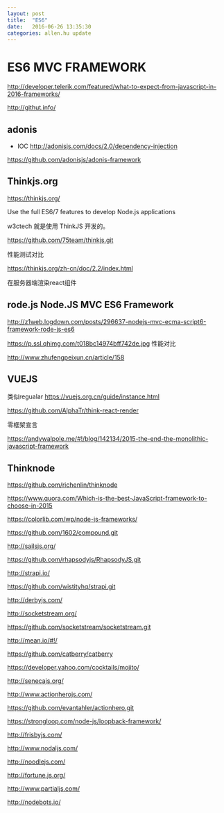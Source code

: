 ```yaml
---
layout: post
title:  "ES6"
date:   2016-06-26 13:35:30
categories: allen.hu update
---
```


#  ES6 MVC FRAMEWORK

http://developer.telerik.com/featured/what-to-expect-from-javascript-in-2016-frameworks/


http://githut.info/


## adonis

*  IOC
http://adonisjs.com/docs/2.0/dependency-injection

https://github.com/adonisjs/adonis-framework


## Thinkjs.org

https://thinkjs.org/

Use the full ES6/7 features to develop Node.js applications


w3ctech 就是使用 ThinkJS 开发的。


https://github.com/75team/thinkjs.git

性能测试对比

https://thinkjs.org/zh-cn/doc/2.2/index.html

在服务器端渲染react组件

## rode.js Node.JS MVC ES6 Framework

http://z1web.logdown.com/posts/296637-nodejs-mvc-ecma-script6-framework-rode-js-es6

https://p.ssl.qhimg.com/t018bc14974bff742de.jpg 性能对比

http://www.zhufengpeixun.cn/article/158

## VUEJS

类似regualar
https://vuejs.org.cn/guide/instance.html



https://github.com/AlphaTr/think-react-render


零框架宣言

https://andywalpole.me/#!/blog/142134/2015-the-end-the-monolithic-javascript-framework


## Thinknode

https://github.com/richenlin/thinknode

https://www.quora.com/Which-is-the-best-JavaScript-framework-to-choose-in-2015


https://colorlib.com/wp/node-js-frameworks/

https://github.com/1602/compound.git

http://sailsjs.org/

https://github.com/rhapsodyjs/RhapsodyJS.git

http://strapi.io/

https://github.com/wistityhq/strapi.git

http://derbyjs.com/

http://socketstream.org/

https://github.com/socketstream/socketstream.git

http://mean.io/#!/

https://github.com/catberry/catberry

https://developer.yahoo.com/cocktails/mojito/


http://senecajs.org/

http://www.actionherojs.com/

https://github.com/evantahler/actionhero.git

https://strongloop.com/node-js/loopback-framework/

http://frisbyjs.com/

http://www.nodaljs.com/

http://noodlejs.com/

http://fortune.js.org/

http://www.partialjs.com/

http://nodebots.io/





